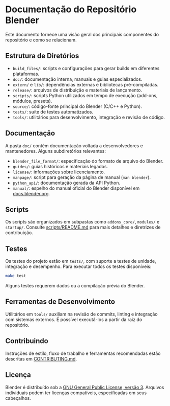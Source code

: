 # Documentação do Repositório Blender

Este documento fornece uma visão geral dos principais componentes do repositório e como se relacionam.

## Estrutura de Diretórios

- `build_files/`: scripts e configurações para gerar builds em diferentes plataformas.
- `doc/`: documentação interna, manuais e guias especializados.
- `extern/` e `lib/`: dependências externas e bibliotecas pré-compiladas.
- `release/`: arquivos de distribuição e materiais de lançamento.
- `scripts/`: scripts Python utilizados em tempo de execução (add-ons, módulos, presets).
- `source/`: código-fonte principal do Blender (C/C++ e Python).
- `tests/`: suíte de testes automatizados.
- `tools/`: utilitários para desenvolvimento, integração e revisão de código.

## Documentação

A pasta `doc/` contém documentação voltada a desenvolvedores e mantenedores.
Alguns subdiretórios relevantes:

- `blender_file_format/`: especificação do formato de arquivo do Blender.
- `guides/`: guias históricos e materiais legados.
- `license/`: informações sobre licenciamento.
- `manpage/`: script para geração da página de manual (`man blender`).
- `python_api/`: documentação gerada da API Python.
- `manual/`: espelho do manual oficial do Blender disponível em [docs.blender.org](https://docs.blender.org/manual/en/latest/).

## Scripts

Os scripts são organizados em subpastas como `addons_core/`, `modules/` e `startup/`.
Consulte [scripts/README.md](scripts/README.md) para mais detalhes e diretrizes de contribuição.

## Testes

Os testes do projeto estão em `tests/`, com suporte a testes de unidade, integração e desempenho.
Para executar todos os testes disponíveis:

```bash
make test
```

Alguns testes requerem dados ou a compilação prévia do Blender.

## Ferramentas de Desenvolvimento

Utilitários em `tools/` auxiliam na revisão de commits, linting e integração com sistemas externos.
É possível executá-los a partir da raiz do repositório.

## Contribuindo

Instruções de estilo, fluxo de trabalho e ferramentas recomendadas estão descritas em [CONTRIBUTING.md](CONTRIBUTING.md).

## Licença

Blender é distribuído sob a [GNU General Public License, versão 3](https://www.blender.org/about/license).
Arquivos individuais podem ter licenças compatíveis, especificadas em seus cabeçalhos.
